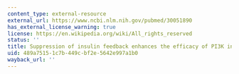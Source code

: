 ```yaml
---
content_type: external-resource
external_url: https://www.ncbi.nlm.nih.gov/pubmed/30051890
has_external_license_warning: true
license: https://en.wikipedia.org/wiki/All_rights_reserved
status: ''
title: Suppression of insulin feedback enhances the efficacy of PI3K inhibitors
uid: 489a7515-1c7b-449c-bf2e-5642e997a1b0
wayback_url: ''
---
```

